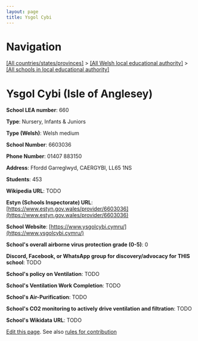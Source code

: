 ```yaml
---
layout: page
title: Ysgol Cybi
---
```

# Navigation

[[All countries/states/provinces]](../../..) > [[All Welsh local educational authority]](../..) > [[All schools in local educational authority]](..)

# Ysgol Cybi (Isle of Anglesey)

**School LEA number**: 660

**Type**: Nursery, Infants & Juniors

**Type (Welsh)**: Welsh medium

**School Number**: 6603036

**Phone Number**: 01407 883150

**Address**: Ffordd Garreglwyd, CAERGYBI, LL65 1NS

**Students**: 453

**Wikipedia URL**: TODO

**Estyn (Schools Inspectorate) URL**: [https://www.estyn.gov.wales/provider/6603036](https://www.estyn.gov.wales/provider/6603036)

**School Website**: [https://www.ysgolcybi.cymru/](https://www.ysgolcybi.cymru/)

**School's overall airborne virus protection grade (0-5)**: 0

**Discord, Facebook, or WhatsApp group for discovery/advocacy for THIS school**: TODO

**School's policy on Ventilation**: TODO

**School's Ventilation Work Completion**: TODO

**School's Air-Purification**: TODO

**School's CO2 monitoring to actively drive ventilation and filtration**: TODO

**School's Wikidata URL**: TODO




[Edit this page](https://github.com/VentilationProject/Wales/edit/prif/./Isle_of_Anglesey/Ysgol_Cybi.md). See also [rules for contribution](../../../contribution-rules/)